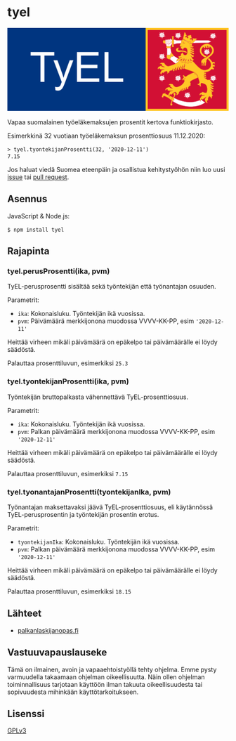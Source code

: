 # tyel

![logo](doc/tyel-logo-512x192.png)

Vapaa suomalainen työeläkemaksujen prosentit kertova funktiokirjasto.

Esimerkkinä 32 vuotiaan työeläkemaksun prosenttiosuus 11.12.2020:

    > tyel.tyontekijanProsentti(32, '2020-12-11')
    7.15

Jos haluat viedä Suomea eteenpäin ja osallistua kehitystyöhön niin luo uusi [issue](https://github.com/axelpale/tyel/issues) tai [pull request](https://docs.github.com/en/free-pro-team@latest/github/collaborating-with-issues-and-pull-requests/about-pull-requests).

## Asennus

JavaScript &amp; Node.js:

    $ npm install tyel

## Rajapinta

### tyel.perusProsentti(ika, pvm)

TyEL-perusprosentti sisältää sekä työntekijän että työnantajan osuuden.

Parametrit:

- `ika`: Kokonaisluku. Työntekijän ikä vuosissa.
- `pvm`: Päivämäärä merkkijonona muodossa VVVV-KK-PP, esim `'2020-12-11'`

Heittää virheen mikäli päivämäärä on epäkelpo tai päivämäärälle ei löydy säädöstä.

Palauttaa prosenttiluvun, esimerkiksi `25.3`

### tyel.tyontekijanProsentti(ika, pvm)

Työntekijän bruttopalkasta vähennettävä TyEL-prosenttiosuus.

Parametrit:

- `ika`: Kokonaisluku. Työntekijän ikä vuosissa.
- `pvm`: Palkan päivämäärä merkkijonona muodossa VVVV-KK-PP, esim `'2020-12-11'`

Heittää virheen mikäli päivämäärä on epäkelpo tai päivämäärälle ei löydy säädöstä.

Palauttaa prosenttiluvun, esimerkiksi `7.15`

### tyel.tyonantajanProsentti(tyontekijanIka, pvm)

Työnantajan maksettavaksi jäävä TyEL-prosenttiosuus, eli käytännössä TyEL-perusprosentin ja työntekijän prosentin erotus.

Parametrit:

- `tyontekijanIka`: Kokonaisluku. Työntekijän ikä vuosissa.
- `pvm`: Palkan päivämäärä merkkijonona muodossa VVVV-KK-PP, esim `'2020-12-11'`

Heittää virheen mikäli päivämäärä on epäkelpo tai päivämäärälle ei löydy säädöstä.

Palauttaa prosenttiluvun, esimerkiksi `18.15`

## Lähteet

- [palkanlaskijanopas.fi](https://palkanlaskijanopas.fi/taulukot/palkkahallinnon-tarkeat-luvut/palkkahallinnon-tarkeat-luvut-2020/)

## Vastuuvapauslauseke

Tämä on ilmainen, avoin ja vapaaehtoistyöllä tehty ohjelma. Emme pysty varmuudella takaamaan ohjelman oikeellisuutta. Näin ollen ohjelman toiminnallisuus tarjotaan käyttöön ilman takuuta oikeellisuudesta tai sopivuudesta mihinkään käyttötarkoitukseen.

## Lisenssi

[GPLv3](LICENSE)
